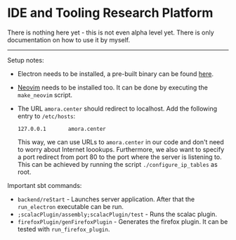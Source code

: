 # IDE and Tooling Research Platform

There is nothing here yet - this is not even alpha level yet. There is only documentation on how to use it by myself.

---

Setup notes:

- Electron needs to be installed, a pre-built binary can be found [here](https://github.com/atom/electron/releases).

- [Neovim](https://github.com/neovim/neovim) needs to be installed too. It can be done by executing the `make_neovim` script.

- The URL `amora.center` should redirect to localhost. Add the following entry to `/etc/hosts`:

  ```
  127.0.0.1       amora.center
  ```

  This way, we can use URLs to `amora.center` in our code and don't need to worry about Internet loookups. Furthermore, we also want to specify a port redirect from port 80 to the port where the server is listening to. This can be achieved by running the script `./configure_ip_tables` as root.

Important sbt commands:

- `backend/reStart` - Launches server application. After that the `run_electron` executable can be run.
- `;scalacPlugin/assembly;scalacPlugin/test` - Runs the scalac plugin.
- `firefoxPlugin/genFirefoxPlugin` - Generates the firefox plugin. It can be tested with `run_firefox_plugin`.

